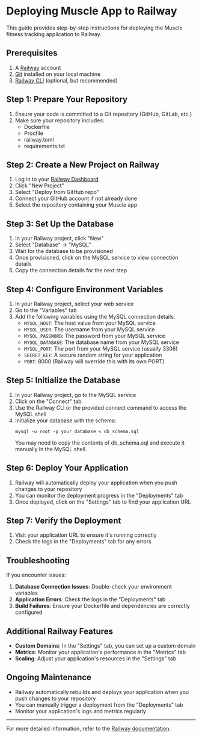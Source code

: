 # Deploying Muscle App to Railway

This guide provides step-by-step instructions for deploying the Muscle fitness tracking application to Railway.

## Prerequisites

1. A [Railway](https://railway.app/) account
2. [Git](https://git-scm.com/) installed on your local machine
3. [Railway CLI](https://docs.railway.app/develop/cli) (optional, but recommended)

## Step 1: Prepare Your Repository

1. Ensure your code is committed to a Git repository (GitHub, GitLab, etc.)
2. Make sure your repository includes:
   - Dockerfile
   - Procfile
   - railway.toml
   - requirements.txt

## Step 2: Create a New Project on Railway

1. Log in to your [Railway Dashboard](https://railway.app/dashboard)
2. Click "New Project"
3. Select "Deploy from GitHub repo"
4. Connect your GitHub account if not already done
5. Select the repository containing your Muscle app

## Step 3: Set Up the Database

1. In your Railway project, click "New"
2. Select "Database" → "MySQL"
3. Wait for the database to be provisioned
4. Once provisioned, click on the MySQL service to view connection details
5. Copy the connection details for the next step

## Step 4: Configure Environment Variables

1. In your Railway project, select your web service
2. Go to the "Variables" tab
3. Add the following variables using the MySQL connection details:
   - `MYSQL_HOST`: The host value from your MySQL service
   - `MYSQL_USER`: The username from your MySQL service
   - `MYSQL_PASSWORD`: The password from your MySQL service
   - `MYSQL_DATABASE`: The database name from your MySQL service
   - `MYSQL_PORT`: The port from your MySQL service (usually 3306)
   - `SECRET_KEY`: A secure random string for your application
   - `PORT`: 8000 (Railway will override this with its own PORT)

## Step 5: Initialize the Database

1. In your Railway project, go to the MySQL service
2. Click on the "Connect" tab
3. Use the Railway CLI or the provided connect command to access the MySQL shell
4. Initialize your database with the schema:
   ```
   mysql -u root -p your_database < db_schema.sql
   ```
   You may need to copy the contents of db_schema.sql and execute it manually in the MySQL shell.

## Step 6: Deploy Your Application

1. Railway will automatically deploy your application when you push changes to your repository
2. You can monitor the deployment progress in the "Deployments" tab
3. Once deployed, click on the "Settings" tab to find your application URL

## Step 7: Verify the Deployment

1. Visit your application URL to ensure it's running correctly
2. Check the logs in the "Deployments" tab for any errors

## Troubleshooting

If you encounter issues:

1. **Database Connection Issues**: Double-check your environment variables
2. **Application Errors**: Check the logs in the "Deployments" tab
3. **Build Failures**: Ensure your Dockerfile and dependencies are correctly configured

## Additional Railway Features

- **Custom Domains**: In the "Settings" tab, you can set up a custom domain
- **Metrics**: Monitor your application's performance in the "Metrics" tab
- **Scaling**: Adjust your application's resources in the "Settings" tab

## Ongoing Maintenance

- Railway automatically rebuilds and deploys your application when you push changes to your repository
- You can manually trigger a deployment from the "Deployments" tab
- Monitor your application's logs and metrics regularly

---

For more detailed information, refer to the [Railway documentation](https://docs.railway.app/).
